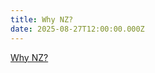 ```yaml
---
title: Why NZ?
date: 2025-08-27T12:00:00.000Z
---
```

[Why NZ?](http://c1940652.r52.cf0.rackcdn.com/5b038585b8d39a7499001f7d/Why-NZ.pdf)
